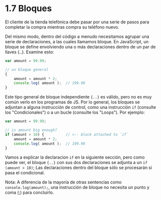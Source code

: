 # 1.7 Bloques

El cliente de la tienda telefónica debe pasar por una serie de pasos para completar la compra mientras compra su teléfono nuevo.

Del mismo modo, dentro del código a menudo necesitamos agrupar una serie de declaraciones, a las cuales llamamos bloque. En JavaScript, un bloque se define envolviendo una o más declaraciones dentro de un par de llaves {..}. Examine esto:

```js
var amount = 99.99;

// un bloque general
{
	amount = amount * 2;
	console.log( amount );	// 199.98
}
```

Este tipo general de bloque independiente `{..}` es válido, pero no es muy común verlo en los programas de JS. Por lo general, los bloques se adjuntan a alguna instrucción de control, como una instrucción `if` \(consulte los "Condicionales"\) o a un bucle \(consulte los "Loops"\). Por ejemplo:

```js
var amount = 99.99;

// is amount big enough?
if (amount > 10) {			// <-- block attached to `if`
	amount = amount * 2;
	console.log( amount );	// 199.98
}
```

Vamos a explicar la declaracion `if` en la siguiente sección, pero como puede ver, el bloque `{..}` con sus dos declaraciones se adjunta a un `if (amount > 10)`; Las declaraciones dentro del bloque sólo se procesarán si pasa el condicional.

Nota: A diferencia de la mayoría de otras sentencias como `console.log(amount);`, una instrucción de bloque no necesita un punto y coma \(;\) para concluirlo.



